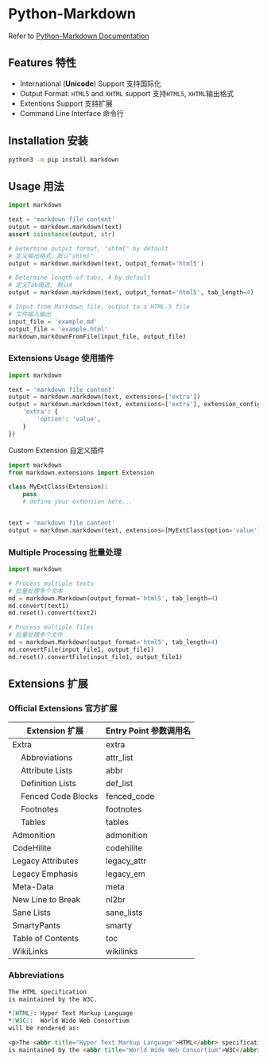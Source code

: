 # Python-Markdown

Refer to [Python-Markdown Documentation](https://python-markdown.github.io/)

## Features 特性

- International (**Unicode**) Support 支持国际化
- Output Format: `HTML5` and `XHTML` support 支持`HTML5`, `XHTML`输出格式
- Extentions Support 支持扩展
- Command Line Interface 命令行

## Installation 安装

```bash
python3 -m pip install markdown
```

## Usage 用法

```python
import markdown

text = 'markdown file content'
output = markdown.markdown(text)
assert isinstance(output, str)

# Determine output format, "xhtml" by default
# 定义输出格式，默认"xhtml"
output = markdown.markdown(text, output_format='html5')

# Determine length of tabs, 4 by default
# 定义Tab缩进, 默认4
output = markdown.markdown(text, output_format='html5', tab_length=4)

# Input from Markdown file, output to a HTML-5 file
# 文件输入输出
input_file = 'example.md'
output_file = 'example.html'
markdown.markdownFromFile(input_file, output_file)
```

### Extensions Usage 使用插件

```python
import markdown

text = 'markdown file content'
output = markdown.markdown(text, extensions=['extra'])
output = markdown.markdown(text, extensions=['extra'], extension_configs = {
    'extra': {
        'option': 'value',
    }
})
```

Custom Extension 自定义插件

```python
import markdown
from markdown.extensions import Extension

class MyExtClass(Extension):
    pass
    # define your extension here...


text = 'markdown file content'
output = markdown.markdown(text, extensions=[MyExtClass(option='value')])
```

### Multiple Processing 批量处理

```python
import markdown

# Process multiple texts
# 批量处理多个文本
md = markdown.Markdown(output_format='html5', tab_length=4)
md.convert(text1)
md.reset().convert(text2)

# Process multiple files
# 批量处理多个文件
md = markdown.Markdown(output_format='html5', tab_length=4)
md.convertFile(input_file1, output_file1)
md.reset().convertFile(input_file1, output_file1)
```

## Extensions 扩展

### Official Extensions 官方扩展

| Extension 扩展 | Entry Point 参数调用名 |
| ------------- | ----------- |
| Extra | extra|
| &nbsp;&nbsp;&nbsp; Abbreviations | attr_list |
| &nbsp;&nbsp;&nbsp; Attribute Lists | abbr |
| &nbsp;&nbsp;&nbsp; Definition Lists | def_list |
| &nbsp;&nbsp;&nbsp; Fenced Code Blocks | fenced_code |
| &nbsp;&nbsp;&nbsp; Footnotes | footnotes |
| &nbsp;&nbsp;&nbsp; Tables | tables |
| Admonition | admonition |
| CodeHilite | codehilite |
| Legacy Attributes | legacy_attr |
| Legacy Emphasis | legacy_em |
| Meta-Data | meta |
| New Line to Break | nl2br |
| Sane Lists | sane_lists |
| SmartyPants | smarty |
| Table of Contents | toc |
| WikiLinks | wikilinks |

### Abbreviations

```markdown
The HTML specification
is maintained by the W3C.

*[HTML]: Hyper Text Markup Language
*[W3C]:  World Wide Web Consortium
will be rendered as:
```

```html
<p>The <abbr title="Hyper Text Markup Language">HTML</abbr> specification
is maintained by the <abbr title="World Wide Web Consortium">W3C</abbr>.</p>
```
